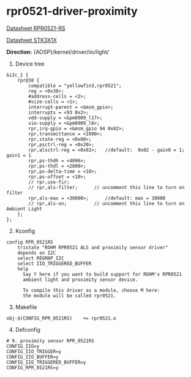 # rpr0521-driver-proximity

[Datasheet RPR0521-RS](http://rohmfs.rohm.com/en/products/databook/datasheet/opto/optical_sensor/opto_module/rpr-0521rs-e.pdf)

[Datasheet STK3X1X](http://pro0fc108.hkpic1.websiteonline.cn/upload/hc7r.pdf)

<b>Direction:</b> {AOSP}/kernel/driver/iio/light/

1. Device tree

```
&i2c_1 {
	rpr@38 {
		compatible = "yellowfin3,rpr0521";
		reg = <0x38>;
		#address-cells = <2>;
		#size-cells = <1>;
		interrupt-parent = <&msm_gpio>;
		interrupts = <93 0x2>;
		vdd-supply = <&pm8909_l17>;
	  	vio-supply = <&pm8909_l6>;
		rpr,irq-gpio = <&msm_gpio 94 0x02>;
		rpr,transmittance = <1000>;
		rpr,state-reg = <0x08>;
		rpr,psctrl-reg = <0x20>;
		rpr,alsctrl-reg = <0x02>;	//default:  0x02 - gain0 = 1; gain1 = 1
		rpr,ps-thdh = <4096>;
		rpr,ps-thdl = <2800>;
		rpr,ps-delta-time = <10>;
		rpr,ps-offset = <10>;
		// rpr,use-fir;
		// rpr,als-filter;		// uncomment this line to turn on filter
		rpr,als-max = <30000>;		//default: max = 30000
		// rpr,als-on;			// uncomment this line to turn on Ambient Light
	};
};
```

2. Kconfig

```
config RPR_0521RS
	tristate "ROHM RPR0521 ALS and proximity sensor driver"
	depends on I2C
	select REGMAP_I2C
	select IIO_TRIGGERED_BUFFER
	help
	  Say Y here if you want to build support for ROHM's RPR0521
	  ambient light and proximity sensor device.

	  To compile this driver as a module, choose M here:
	  the module will be called rpr0521.
```

3. Makefile

```
obj-$(CONFIG_RPR_0521RS)	+= rpr0521.o
```

4. Defconfig

```
# 9. proximity sensor RPR_0521RS
CONFIG_IIO=y
CONFIG_IIO_TRIGGER=y
CONFIG_IIO_BUFFER=y
CONFIG_IIO_TRIGGERED_BUFFER=y
CONFIG_RPR_0521RS=y
```
